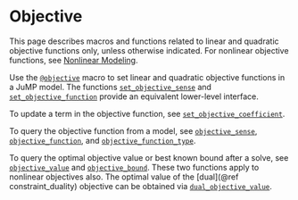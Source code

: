 Objective
=========

This page describes macros and functions related to linear and quadratic
objective functions only, unless otherwise indicated. For nonlinear objective
functions, see [Nonlinear Modeling](@ref).

Use the [`@objective`](@ref) macro to set linear and quadratic objective
functions in a JuMP model. The functions [`set_objective_sense`](@ref) and
[`set_objective_function`](@ref) provide an equivalent lower-level interface.

To update a term in the objective function, see
[`set_objective_coefficient`](@ref).

To query the objective function from a model, see [`objective_sense`](@ref),
[`objective_function`](@ref), and [`objective_function_type`](@ref).

To query the optimal objective value or best known bound after a solve, see
[`objective_value`](@ref) and [`objective_bound`](@ref). These two functions
apply to nonlinear objectives also. The optimal value of the
[dual](@ref constraint_duality) objective can be obtained via
[`dual_objective_value`](@ref).
